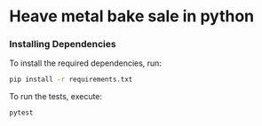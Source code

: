 # Heave metal bake sale in python 

### Installing Dependencies

To install the required dependencies, run:

```bash
pip install -r requirements.txt
```

To run the tests, execute:

```bash
pytest
```

